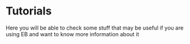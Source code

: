 # Tutorials

Here you will be able to check some stuff that may be useful if you are using EB and want to know more information about it

